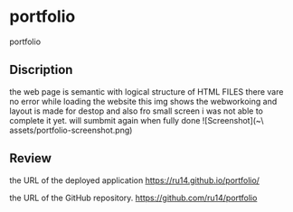 # portfolio
portfolio
## Discription
the web page is semantic with logical structure of HTML FILES
there vare  no error while loading the website
this img shows the webworkoing and layout is made for destop and also fro small screen
i was not able to complete it yet. will sumbmit again when fully done
![Screenshot](~\ assets/portfolio-screenshot.png)

## Review

the URL of the deployed application
https://ru14.github.io/portfolio/

the URL of the GitHub repository.
https://github.com/ru14/portfolio
